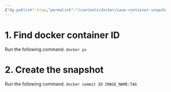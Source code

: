 ```yaml
---
{"dg-publish":true,"permalink":"/contents/docker/save-container-snapshot/","tags":["Docker","Docker-Compose"],"created":"2024-02-29T00:08:23.435+01:00","updated":"2024-02-29T00:08:23.436+01:00"}
---
```



# 1.  Find docker container ID
Run the following command. 
`docker ps`

# 2. Create the snapshot
Run the following command.
`docker commit ID IMAGE_NAME:TAG`